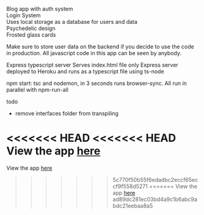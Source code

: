 Blog app with auth system  
Login System  
Uses local storage as a database for users and data  
Psychedelic design  
Frosted glass cards

Make sure to store user data on the backend if you decide to use the code in production. All javascript code in this app can be seen by anybody.

Express typescript server
Serves index.html file only
Express server deployed to Heroku and runs as a typescript file using ts-node

npm start: tsc and nodemon, in 3 seconds runs browser-sync. All run in parallel with npm-run-all

todo

- remove interfaces folder from transpiling

<<<<<<< HEAD
<<<<<<< HEAD
View the app [here](https://typescript-spa-auth-basic.herokuapp.com/)
=======
View the app [here](https://backend-in-frontend.herokuapp.com/)
>>>>>>> 5c770f50b55f6edadbc2eccf65eccf9f558d5271
=======
View the app [here](https://typescript-spa-auth-basic.herokuapp.com/)
>>>>>>> ad89dc281ec03bd4a9c1b6abc9abdc21eebaa8a5
